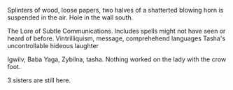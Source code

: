 Splinters of wood, loose papers, two halves of a shatterted blowing horn is suspended in the air.  Hole in the wall south.

The Lore of Subtle Communications. Includes spells might not have seen or heard of before. Vintrilliquism, message, comprehehend languages Tasha's uncontrollable hideous laughter

Igwilv, Baba Yaga, Zybilna, tasha. Nothing worked on the lady with the crow foot.

3 sisters are still here.

